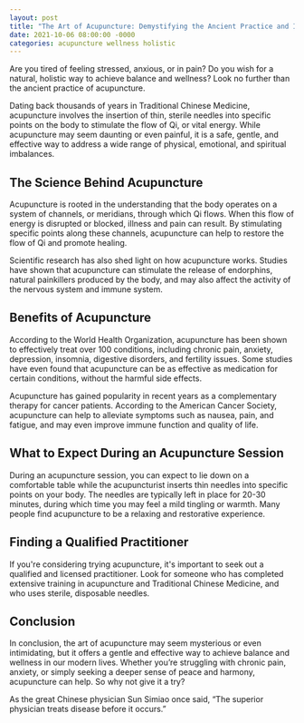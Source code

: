 ```yaml
---
layout: post
title: "The Art of Acupuncture: Demystifying the Ancient Practice and Its Benefits for Modern Living"
date: 2021-10-06 08:00:00 -0000
categories: acupuncture wellness holistic
---
```


Are you tired of feeling stressed, anxious, or in pain? Do you wish for a natural, holistic way to achieve balance and wellness? Look no further than the ancient practice of acupuncture.

Dating back thousands of years in Traditional Chinese Medicine, acupuncture involves the insertion of thin, sterile needles into specific points on the body to stimulate the flow of Qi, or vital energy. While acupuncture may seem daunting or even painful, it is a safe, gentle, and effective way to address a wide range of physical, emotional, and spiritual imbalances. 

## The Science Behind Acupuncture

Acupuncture is rooted in the understanding that the body operates on a system of channels, or meridians, through which Qi flows. When this flow of energy is disrupted or blocked, illness and pain can result. By stimulating specific points along these channels, acupuncture can help to restore the flow of Qi and promote healing.

Scientific research has also shed light on how acupuncture works. Studies have shown that acupuncture can stimulate the release of endorphins, natural painkillers produced by the body, and may also affect the activity of the nervous system and immune system. 

## Benefits of Acupuncture

According to the World Health Organization, acupuncture has been shown to effectively treat over 100 conditions, including chronic pain, anxiety, depression, insomnia, digestive disorders, and fertility issues. Some studies have even found that acupuncture can be as effective as medication for certain conditions, without the harmful side effects.

Acupuncture has gained popularity in recent years as a complementary therapy for cancer patients. According to the American Cancer Society, acupuncture can help to alleviate symptoms such as nausea, pain, and fatigue, and may even improve immune function and quality of life.

## What to Expect During an Acupuncture Session

During an acupuncture session, you can expect to lie down on a comfortable table while the acupuncturist inserts thin needles into specific points on your body. The needles are typically left in place for 20-30 minutes, during which time you may feel a mild tingling or warmth. Many people find acupuncture to be a relaxing and restorative experience.

## Finding a Qualified Practitioner

If you're considering trying acupuncture, it's important to seek out a qualified and licensed practitioner. Look for someone who has completed extensive training in acupuncture and Traditional Chinese Medicine, and who uses sterile, disposable needles.

## Conclusion

In conclusion, the art of acupuncture may seem mysterious or even intimidating, but it offers a gentle and effective way to achieve balance and wellness in our modern lives. Whether you’re struggling with chronic pain, anxiety, or simply seeking a deeper sense of peace and harmony, acupuncture can help. So why not give it a try?

As the great Chinese physician Sun Simiao once said, “The superior physician treats disease before it occurs.”